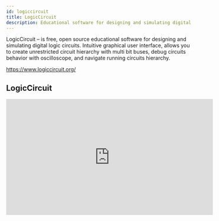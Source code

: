 ```yaml
---
id: logiccircuit
title: LogicCircuit
description: Educational software for designing and simulating digital logic circuits.
---
```


LogicCircuit – is free, open source educational software for designing and simulating digital logic circuits. Intuitive graphical user interface, allows you to create unrestricted circuit hierarchy with multi bit buses, debug circuits behavior with oscilloscope, and navigate running circuits hierarchy.

https://www.logiccircuit.org/

## LogicCircuit

<iframe width="560" height="315" src="https://www.youtube.com/embed/UsmxZlaNuUA?si=TpQCFPr9qLH6Dayu" title="YouTube video player" frameborder="0" allow="accelerometer; autoplay; clipboard-write; encrypted-media; gyroscope; picture-in-picture; web-share" referrerpolicy="strict-origin-when-cross-origin" allowfullscreen></iframe>
